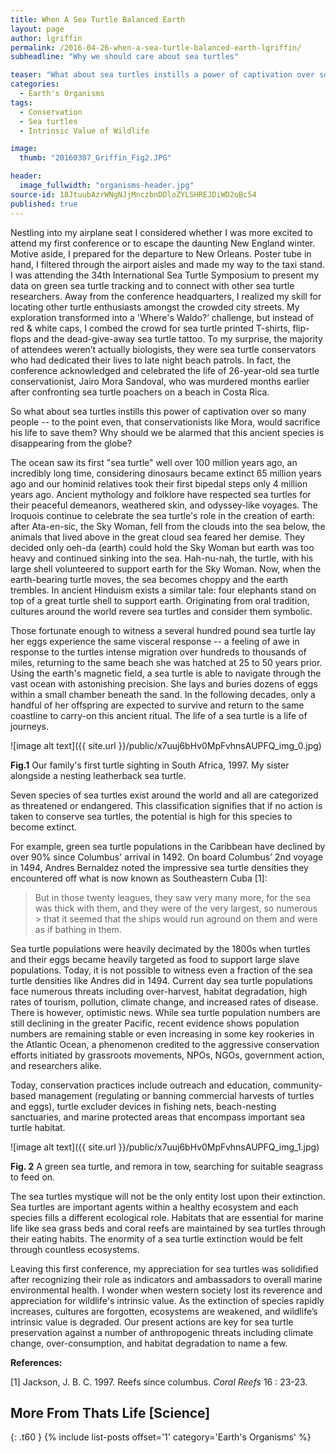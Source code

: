 ```yaml
---
title: When A Sea Turtle Balanced Earth
layout: page
author: lgriffin
permalink: /2016-04-26-when-a-sea-turtle-balanced-earth-lgriffin/
subheadline: "Why we should care about sea turtles"

teaser: "What about sea turtles instills a power of captivation over so many people -- to the point even, that conservationists would sacrifice their life to save them? Why should we be alarmed that this ancient species is disappearing from the globe?"
categories:
  - Earth's Organisms
tags:
  - Conservation
  - Sea turtles
  - Intrinsic Value of Wildlife

image:
  thumb: "20160307_Griffin_Fig2.JPG"

header:
  image_fullwidth: "organisms-header.jpg"
source-id: 18JtuubAzrWNgNJjMnczbnDDloZYLSHREJDiWD2oBc54
published: true
---
```

Nestling into my airplane seat I considered whether I was more excited to attend my first conference or to escape the daunting New England winter. Motive aside, I prepared for the departure to New Orleans. Poster tube in hand, I filtered through the airport aisles and made my way to the taxi stand. I was attending the 34th International Sea Turtle Symposium to present my data on green sea turtle tracking and to connect with other sea turtle researchers. Away from the conference headquarters, I realized my skill for locating other turtle enthusiasts amongst the crowded city streets. My exploration transformed into a 'Where's Waldo?’ challenge, but instead of red & white caps, I combed the crowd for sea turtle printed T-shirts, flip-flops and the dead-give-away sea turtle tattoo. To my surprise, the majority of attendees weren’t actually biologists, they were sea turtle conservators who had dedicated their lives to late night beach patrols. In fact, the conference acknowledged and celebrated the life of 26-year-old sea turtle conservationist, Jairo Mora Sandoval, who was murdered months earlier after confronting sea turtle poachers on a beach in Costa Rica.

So what about sea turtles instills this power of captivation over so many people -- to the point even, that conservationists like Mora, would sacrifice his life to save them? Why should we be alarmed that this ancient species is disappearing from the globe?

The ocean saw its first "sea turtle" well over 100 million years ago, an incredibly long time, considering dinosaurs became extinct 65 million years ago and our hominid relatives took their first bipedal steps only 4 million years ago. Ancient mythology and folklore have respected sea turtles for their peaceful demeanors, weathered skin, and odyssey-like voyages. The Iroquois continue to celebrate the sea turtle's role in the creation of earth: after Ata-en-sic, the Sky Woman, fell from the clouds into the sea below, the animals that lived above in the great cloud sea feared her demise. They decided only oeh-da (earth) could hold the Sky Woman but earth was too heavy and continued sinking into the sea. Hah-nu-nah, the turtle, with his large shell volunteered to support earth for the Sky Woman. Now, when the earth-bearing turtle moves, the sea becomes choppy and the earth trembles. In ancient Hinduism exists a similar tale: four elephants stand on top of a great turtle shell to support earth. Originating from oral tradition, cultures around the world revere sea turtles and consider them symbolic. 

Those fortunate enough to witness a several hundred pound sea turtle lay her eggs experience the same visceral response -- a feeling of awe in response to the turtles intense migration over hundreds to thousands of miles, returning to the same beach she was hatched at 25 to 50 years prior. Using the earth's magnetic field, a sea turtle is able to navigate through the vast ocean with astonishing precision. She lays and buries dozens of eggs within a small chamber beneath the sand. In the following decades, only a handful of her offspring are expected to survive and return to the same coastline to carry-on this ancient ritual. The life of a sea turtle is a life of journeys.

![image alt text]({{ site.url }}/public/x7uuj6bHv0MpFvhnsAUPFQ_img_0.jpg)

**Fig.1** Our family's first turtle sighting in South Africa, 1997. My sister alongside a nesting leatherback sea turtle. 

Seven species of sea turtles exist around the world and all are categorized as threatened or endangered. This classification signifies that if no action is taken to conserve sea turtles, the potential is high for this species to become extinct. 

For example, green sea turtle populations in the Caribbean have declined by over 90% since Columbus' arrival in 1492. On board Columbus’ 2nd voyage in 1494, Andres Bernaldez noted the impressive sea turtle densities they encountered off what is now known as Southeastern Cuba [1]:

> But in those twenty leagues, they saw very many more, for the sea was thick with them, and they were of the very largest, so numerous  > that it seemed that the ships would run aground on them and were as if bathing in them.

Sea turtle populations were heavily decimated by the 1800s when turtles and their eggs became heavily targeted as food to support large slave populations. Today, it is not possible to witness even a fraction of the sea turtle densities like Andres did in 1494. Current day sea turtle populations face numerous threats including over-harvest, habitat degradation, high rates of tourism, pollution, climate change, and increased rates of disease. There is however, optimistic news. While sea turtle population numbers are still declining in the greater Pacific, recent evidence shows population numbers are remaining stable or even increasing in some key rookeries in the Atlantic Ocean, a phenomenon credited to the aggressive conservation efforts initiated by grassroots movements, NPOs, NGOs, government action, and researchers alike. 

Today, conservation practices include outreach and education, community-based management (regulating or banning commercial harvests of turtles and eggs), turtle excluder devices in fishing nets, beach-nesting sanctuaries, and marine protected areas that encompass important sea turtle habitat.

![image alt text]({{ site.url }}/public/x7uuj6bHv0MpFvhnsAUPFQ_img_1.jpg)

**Fig. 2** A green sea turtle, and remora in tow, searching for suitable seagrass to feed on.

The sea turtles mystique will not be the only entity lost upon their extinction. Sea turtles are important agents within a healthy ecosystem and each species fills a different ecological role. Habitats that are essential for marine life like sea grass beds and coral reefs are maintained by sea turtles through their eating habits. The enormity of a sea turtle extinction would be felt through countless ecosystems.  

Leaving this first conference, my appreciation for sea turtles was solidified after recognizing their role as indicators and ambassadors to overall marine environmental health. I wonder when western society lost its reverence and appreciation for wildlife's intrinsic value. As the extinction of species rapidly increases, cultures are forgotten, ecosystems are weakened, and wildlife’s intrinsic value is degraded. Our present actions are key for sea turtle preservation against a number of anthropogenic threats including climate change, over-consumption, and habitat degradation to name a few. 

**References:**

[1] Jackson, J. B. C. 1997. Reefs since columbus. *Coral Reefs* 16 : 23-23. 


## More From Thats Life [Science]
{: .t60 }
{% include list-posts offset='1' category='Earth's Organisms' %}
